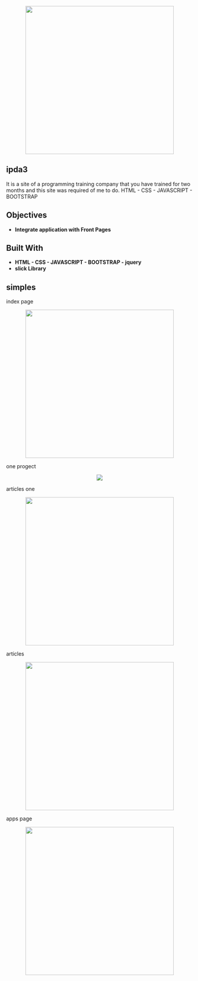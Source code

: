 <p align="center"><img src="https://user-images.githubusercontent.com/57676885/75736647-7d347c00-5d06-11ea-8220-37ab513515b5.png" width="400"></p>


## ipda3
It is a site of a programming training company that you have trained for two months and this site was required of me to do.
 HTML - CSS - JAVASCRIPT - BOOTSTRAP 
## Objectives 

- **Integrate application with Front Pages**
                                                                                        

## Built With
- **HTML  - CSS - JAVASCRIPT - BOOTSTRAP - jquery**
- **slick Library**

## simples
index page
<p align="center"><img src="https://user-images.githubusercontent.com/57676885/75736647-7d347c00-5d06-11ea-8220-37ab513515b5.png" width="400"></p>
one progect
<p align="center"><img src="https://user-images.githubusercontent.com/57676885/75736638-74dc4100-5d06-11ea-8cc2-f470b325ce12.png"></p>
articles one
<p align="center"><img src="https://user-images.githubusercontent.com/57676885/75736642-7ad22200-5d06-11ea-9d1c-1f160df8da2c.png" width="400"></p>
articles
<p align="center"><img src="https://user-images.githubusercontent.com/57676885/75736664-84f42080-5d06-11ea-9e45-cc98e53dc521.png" width="400"></p>
apps page
<p align="center"><img src="https://user-images.githubusercontent.com/57676885/75736670-89203e00-5d06-11ea-9ae3-4a7dd06c7b42.png" width="400"></p>
